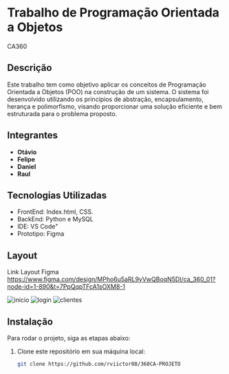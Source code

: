 # Trabalho de Programação Orientada a Objetos

CA360

## Descrição

Este trabalho tem como objetivo aplicar os conceitos de Programação Orientada a Objetos (POO) na construção de um sistema. O sistema foi desenvolvido utilizando os princípios de abstração, encapsulamento, herança e polimorfismo, visando proporcionar uma solução eficiente e bem estruturada para o problema proposto.

## Integrantes

- **Otávio**
- **Felipe**
- **Daniel**
- **Raul**

## Tecnologias Utilizadas

- FrontEnd: Index.html, CSS.
- BackEnd: Python e MySQL
- IDE: VS Code"
- Prototipo: Figma

## Layout

Link Layout Figma https://www.figma.com/design/MPho6u5aRL9yVwQBoqN5DI/ca_360_01?node-id=1-890&t=7PpQqpTFcA1sOXM8-1

<img src="https://raw.githubusercontent.com/rvictor08/360CA-PROJETO/main/Layout/Layout_complet/ca360_inicio.png" alt="inicio">
<img src="https://raw.githubusercontent.com/rvictor08/360CA-PROJETO/main/Layout/Layout_complet/ca360_login.png" alt="login">
<img src="https://raw.githubusercontent.com/rvictor08/360CA-PROJETO/main/Layout/Layout_complet/ca360_index.png" alt="clientes">

## Instalação

Para rodar o projeto, siga as etapas abaixo:

1. Clone este repositório em sua máquina local:
   ```bash
   git clone https://github.com/rviictor08/360CA-PROJETO
   ```
